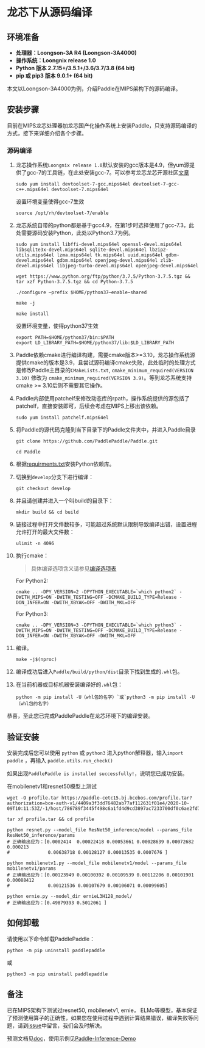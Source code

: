 # **龙芯下从源码编译**

## 环境准备

* **处理器：Loongson-3A R4 (Loongson-3A4000)**
* **操作系统：Loongnix release 1.0**
* **Python 版本 2.7.15+/3.5.1+/3.6/3.7/3.8 (64 bit)**
* **pip 或 pip3 版本 9.0.1+ (64 bit)**

本文以Loongson-3A4000为例，介绍Paddle在MIPS架构下的源码编译。

## 安装步骤

目前在MIPS龙芯处理器加龙芯国产化操作系统上安装Paddle，只支持源码编译的方式，接下来详细介绍各个步骤。

<a name="mips_source"></a>
### **源码编译**

1. 龙芯操作系统`Loongnix release 1.0`默认安装的gcc版本是4.9，但yum源提供了gcc-7的工具链，在此处安装gcc-7。可以参考龙芯龙芯开源社区[文章](http://www.loongnix.org/index.php/Gcc7.3.0)

    ```
    sudo yum install devtoolset-7-gcc.mips64el devtoolset-7-gcc-c++.mips64el devtoolset-7.mips64el
    ```

    设置环境变量使得gcc-7生效

    ```
    source /opt/rh/devtoolset-7/enable
    ```

2. 龙芯系统自带的python都是基于gcc4.9，在第1步时选择使用了gcc-7.3，此处需要源码安装Python，此处以Python3.7为例。

    ```
    sudo yum install libffi-devel.mips64el openssl-devel.mips64el libsqlite3x-devel.mips64el sqlite-devel.mips64el lbzip2-utils.mips64el lzma.mips64el tk.mips64el uuid.mips64el gdbm-devel.mips64el gdbm.mips64el openjpeg-devel.mips64el zlib-devel.mips64el libjpeg-turbo-devel.mips64el openjpeg-devel.mips64el
    ```

    ```
    wget https://www.python.org/ftp/python/3.7.5/Python-3.7.5.tgz && tar xzf Python-3.7.5.tgz && cd Python-3.7.5
    ```

    ```
    ./configure –prefix $HOME/python37–enable−shared
    ```

    ```
    make -j
    ```

    ```
    make install
    ```

    设置环境变量，使得python37生效

    ```
    export PATH=$HOME/python37/bin:$PATH
    export LD_LIBRARY_PATH=$HOME/python37/lib:$LD_LIBRARY_PATH
    ```

3. Paddle依赖cmake进行编译构建，需要cmake版本>=3.10，龙芯操作系统源提供cmake的版本是3.9，且尝试源码编译cmake失败，此处临时的处理方式是修改Paddle主目录的`CMakeLists.txt`, `cmake_minimum_required(VERSION 3.10)` 修改为 `cmake_minimum_required(VERSION 3.9)`。等到龙芯系统支持cmake >= 3.10后则不需要其它操作。


4. Paddle内部使用patchelf来修改动态库的rpath，操作系统提供的源包括了patchelf，直接安装即可，后续会考虑在MIPS上移出该依赖。

    ```
    sudo yum install patchelf.mips64el
    ```

5. 将Paddle的源代码克隆到当下目录下的Paddle文件夹中，并进入Paddle目录

    ```
    git clone https://github.com/PaddlePaddle/Paddle.git
    ```

    ```
    cd Paddle
    ```

6. 根据[requirments.txt](https://github.com/PaddlePaddle/Paddle/blob/develop/python/requirements.txt)安装Python依赖库。


7. 切换到`develop`分支下进行编译：

    ```
    git checkout develop
    ```

6. 并且请创建并进入一个叫build的目录下：

    ```
    mkdir build && cd build
    ```

7. 链接过程中打开文件数较多，可能超过系统默认限制导致编译出错，设置进程允许打开的最大文件数：

    ```
    ulimit -n 4096
    ```

8. 执行cmake：

    >具体编译选项含义请参见[编译选项表](../Tables.html#Compile)

    For Python2:
    ```
    cmake .. -DPY_VERSION=2 -DPYTHON_EXECUTABLE=`which python2` -DWITH_MIPS=ON -DWITH_TESTING=OFF -DCMAKE_BUILD_TYPE=Release -DON_INFER=ON -DWITH_XBYAK=OFF -DWITH_MKL=OFF
    ```

    For Python3:
    ```
    cmake .. -DPY_VERSION=3 -DPYTHON_EXECUTABLE=`which python3` -DWITH_MIPS=ON -DWITH_TESTING=OFF -DCMAKE_BUILD_TYPE=Release -DON_INFER=ON -DWITH_XBYAK=OFF -DWITH_MKL=OFF
    ```

9. 编译。

    ```
    make -j$(nproc)
    ```

10. 编译成功后进入`Paddle/build/python/dist`目录下找到生成的`.whl`包。

11. 在当前机器或目标机器安装编译好的`.whl`包：

    ```
    python -m pip install -U（whl包的名字）`或`python3 -m pip install -U（whl包的名字）
    ```

恭喜，至此您已完成PaddlePaddle在龙芯环境下的编译安装。


## **验证安装**
安装完成后您可以使用 `python` 或 `python3` 进入python解释器，输入`import paddle` ，再输入
 `paddle.utils.run_check()`

如果出现`PaddlePaddle is installed successfully!`，说明您已成功安装。

在mobilenetv1和resnet50模型上测试

```
wget -O profile.tar https://paddle-cetc15.bj.bcebos.com/profile.tar?authorization=bce-auth-v1/4409a3f3dd76482ab77af112631f01e4/2020-10-09T10:11:53Z/-1/host/786789f3445f498c6a1fd4d9cd3897ac7233700df0c6ae2fd78079eba89bf3fb
```
```
tar xf profile.tar && cd profile
```
```
python resnet.py --model_file ResNet50_inference/model --params_file ResNet50_inference/params
# 正确输出应为：[0.0002414  0.00022418 0.00053661 0.00028639 0.00072682 0.000213
#              0.00638718 0.00128127 0.00013535 0.0007676 ]
```
```
python mobilenetv1.py --model_file mobilenetv1/model --params_file mobilenetv1/params
# 正确输出应为：[0.00123949 0.00100392 0.00109539 0.00112206 0.00101901 0.00088412
#              0.00121536 0.00107679 0.00106071 0.00099605]
```
```
python ernie.py --model_dir ernieL3H128_model/
# 正确输出应为：[0.49879393 0.5012061 ]
```

## **如何卸载**
请使用以下命令卸载PaddlePaddle：

```
python -m pip uninstall paddlepaddle
```
或
```
python3 -m pip uninstall paddlepaddle
```


## **备注**

已在MIPS架构下测试过resnet50, mobilenetv1, ernie， ELMo等模型，基本保证了预测使用算子的正确性，如果您在使用过程中遇到计算结果错误，编译失败等问题，请到[issue](https://github.com/PaddlePaddle/Paddle/issues)中留言，我们会及时解决。

预测文档见[doc](https://www.paddlepaddle.org.cn/documentation/docs/zh/develop/guides/05_inference_deployment/inference/native_infer.html)，使用示例见[Paddle-Inference-Demo](https://github.com/PaddlePaddle/Paddle-Inference-Demo)
